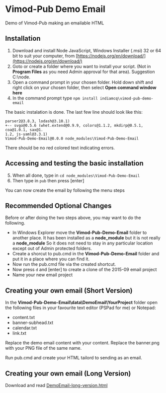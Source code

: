 # Vimod-Pub Demo Email

Demo of Vimod-Pub making an emailable HTML

## Installation 

1. Download and install Node JavaScript, Windows Installer (.msi) 32 or 64 bit to suit your computer, from [https://nodejs.org/en/download/](https://nodejs.org/en/download/)
2. Goto or create a folder where you want to install your script. (Not in **Program Files** as you need Admin approval for that area). Suggestion C:\node.
3. Open a command prompt in your chosen folder. Hold down shift and right click on your chosen folder, then select **Open command window here**
4. In the command prompt type `npm install indiamcq\vimod-pub-demo-email`

The basic instalation is done. The last few line should look like this:

```
parser2@3.8.3, lodash@3.10.1)
+-- svgo@0.5.6 (whet.extend@0.9.9, colors@1.1.2, mkdirp@0.5.1, coa@1.0.1, sax@1.
1.2, js-yaml@3.3.1)
Vimod-Pub-Demo-Email@0.0.0 node_modules\Vimod-Pub-Demo-Email
```

There should be no red colored text indicating errors.

## Accessing and testing the basic installation

5. When all done, type in `cd node_modules\Vimod-Pub-Demo-Email`
6. Then type in `pub`  then press \[enter\]

You can now create the email by following the menu steps

## Recommended Optional Changes

Before or after doing the two steps above, you may want to do the following.

* In Windows Explorer move the **Vimod-Pub-Demo-Email** folder to another place. It has been installed as a **node_module** but it is not really a **node_module** So it does not need to stay in any particular location except out of Admin protected folders.
* Create a shorcut to pub.cmd in the **Vimod-Pub-Demo-Email** folder and put it in a place where you can find it.
* Now run the pub.cmd file via the created shortcut.
* Now press `d` and \[enter\] to create a clone of the 2015-09 email project 
* Name your new email project

## Creating your own email (Short Version)

In the  **Vimod-Pub-Demo-Email\data\DemoEmail\YourProject** folder open the following files in your favourite text editor (PSPad for me) or Notepad:

* content.txt
* banner-subhead.txt
* calendar.txt
* link.txt

Replace the demo email content with your content. Replace the banner.png with your PNG file of the same name.
 
Run pub.cmd and create your HTML tailord to sending as an email.
 
## Creating your own email (Long Version)
 
Download and read [DemoEmail-long-version.html](DemoEmail-long-version.html)